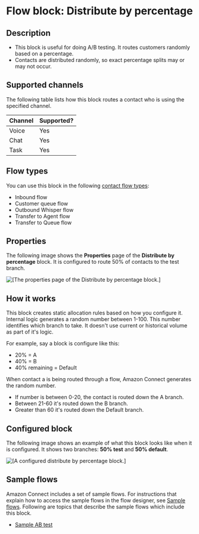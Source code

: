 # Flow block: Distribute by percentage<a name="distribute-by-percentage"></a>

## Description<a name="distribute-by-percentage-description"></a>
+ This block is useful for doing A/B testing\. It routes customers randomly based on a percentage\.
+ Contacts are distributed randomly, so exact percentage splits may or may not occur\.

## Supported channels<a name="distribute-by-percentage-channels"></a>

The following table lists how this block routes a contact who is using the specified channel\. 


| Channel | Supported? | 
| --- | --- | 
| Voice | Yes | 
| Chat | Yes | 
| Task | Yes | 

## Flow types<a name="distribute-by-percentage-types"></a>

You can use this block in the following [contact flow types](create-contact-flow.md#contact-flow-types):
+ Inbound flow
+ Customer queue flow
+ Outbound Whisper flow
+ Transfer to Agent flow
+ Transfer to Queue flow

## Properties<a name="distribute-by-percentage-properties"></a>

The following image shows the **Properties** page of the **Distribute by percentage** block\. It is configured to route 50% of contacts to the test branch\.

![\[The properties page of the Distribute by percentage block.\]](http://docs.aws.amazon.com/connect/latest/adminguide/images/distribute-by-percentage-properties.png)

## How it works<a name="distribute-by-percentage-works"></a>

This block creates static allocation rules based on how you configure it\. Internal logic generates a random number between 1\-100\. This number identifies which branch to take\. It doesn't use current or historical volume as part of it's logic\.

For example, say a block is configure like this:
+ 20% = A
+ 40% = B
+ 40% remaining = Default

When contact a is being routed through a flow, Amazon Connect generates the random number\. 
+ If number is between 0\-20, the contact is routed down the A branch\.
+ Between 21\-60 it's routed down the B branch\.
+ Greater than 60 it's routed down the Default branch\.

## Configured block<a name="distribute-by-percentage-configured"></a>

The following image shows an example of what this block looks like when it is configured\. It shows two branches: **50% test** and **50% default**\.

![\[A configured distribute by percentage block.\]](http://docs.aws.amazon.com/connect/latest/adminguide/images/distribute-by-percentage-configured.png)

## Sample flows<a name="distribute-by-percentage-samples"></a>

Amazon Connect includes a set of sample flows\. For instructions that explain how to access the sample flows in the flow designer, see [Sample flows](contact-flow-samples.md)\. Following are topics that describe the sample flows which include this block\.
+ [Sample AB test](sample-ab-test.md)